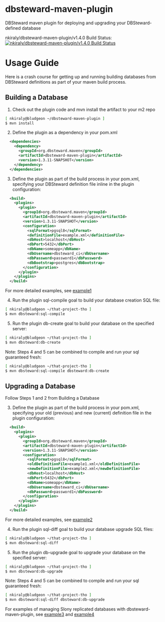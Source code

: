 dbsteward-maven-plugin
======================
DBSteward maven plugin for deploying and upgrading your DBSteward-defined database

nkiraly/dbsteward-maven-plugin/v1.4.0 Build Status: [![nkiraly/dbsteward-maven-plugin/v1.4.0 Build Status](https://travis-ci.org/nkiraly/dbsteward-maven-plugin.png?branch=v1.4.0)](https://travis-ci.org/nkiraly/dbsteward-maven-plugin)


Usage Guide
===========
Here is a crash course for getting up and running building databases from DBSteward definitions as part of your maven build process.


## Building a Database
1) Check out the plugin code and mvn install the artifact to your m2 repo
```bash
[ nkiraly@bludgeon ~/dbsteward-maven-plugin ]
$ mvn install
```


2) Define the plugin as a dependency in your pom.xml
```XML
  <dependencies>
    <dependency>
      <groupId>org.dbsteward.maven</groupId>
      <artifactId>dbsteward-maven-plugin</artifactId>
      <version>1.3.11-SNAPSHOT</version>
    </dependency>
  </dependencies>
```


3) Define the plugin as part of the build process in your pom.xml, specifying your DBSteward definition file inline in the plugin configuration:
```XML
  <build>
    <plugins>
      <plugin>
        <groupId>org.dbsteward.maven</groupId>
        <artifactId>dbsteward-maven-plugin</artifactId>
        <version>1.3.11-SNAPSHOT</version>
        <configuration>
          <sqlFormat>pgsql8</sqlFormat>
          <definitionFile>example.xml</definitionFile>
          <dbHost>localhost</dbHost>
          <dbPort>5432</dbPort>
          <dbName>someapp</dbName>
          <dbUsername>dbsteward_ci</dbUsername>
          <dbPassword>password1</dbPassword>
          <dbBootstrap>postgres</dbBootstrap>
        </configuration>
      </plugin>
    </plugins>
  </build>
```
For more detailed examples, see [example1](https://github.com/nkiraly/dbsteward-maven-plugin/blob/v1.4.0/example1/pom.xml)


4) Run the plugin sql-compile goal to build your database creation SQL file:
```bash
[ nkiraly@bludgeon ~/that-project-tho ]
$ mvn dbsteward:sql-compile
```


5) Run the plugin db-create goal to build your database on the specified server:
```bash
[ nkiraly@bludgeon ~/that-project-tho ]
$ mvn dbsteward:db-create
```


Note: Steps 4 and 5 can be combined to compile and run your sql guaranteed fresh:
```bash
[ nkiraly@bludgeon ~/that-project-tho ]
$ mvn dbsteward:sql-compile dbsteward:db-create
```




## Upgrading a Database
Follow Steps 1 and 2 from Building a Database

3) Define the plugin as part of the build process in your pom.xml, specifying your old (previous) and new (current) definition file in the plugin configuration:
```XML
  <build>
    <plugins>
      <plugin>
        <groupId>org.dbsteward.maven</groupId>
        <artifactId>dbsteward-maven-plugin</artifactId>
        <version>1.3.11-SNAPSHOT</version>
        <configuration>
          <sqlFormat>pgsql8</sqlFormat>
          <oldDefinitionFile>example1.xml</oldDefinitionFile>
          <newDefinitionFile>example2.xml</newDefinitionFile>
          <dbHost>localhost</dbHost>
          <dbPort>5432</dbPort>
          <dbName>someapp</dbName>
          <dbUsername>dbsteward_ci</dbUsername>
          <dbPassword>password1</dbPassword>
        </configuration>
      </plugin>
    </plugins>
  </build>
```
For more detailed examples, see [example2](https://github.com/nkiraly/dbsteward-maven-plugin/blob/v1.4.0/example2/pom.xml)


4) Run the plugin sql-diff goal to build your database upgrade SQL files:
```bash
[ nkiraly@bludgeon ~/that-project-tho ]
$ mvn dbsteward:sql-diff
```


5) Run the plugin db-upgrade goal to upgrade your database on the specified server:
```bash
[ nkiraly@bludgeon ~/that-project-tho ]
$ mvn dbsteward:db-upgrade
```


Note: Steps 4 and 5 can be combined to compile and run your sql guaranteed fresh:
```bash
[ nkiraly@bludgeon ~/that-project-tho ]
$ mvn dbsteward:sql-diff dbsteward:db-upgrade
```


For examples of managing Slony replicated databases with dbsteward-maven-plugin, see [example3](https://github.com/nkiraly/dbsteward-maven-plugin/blob/v1.4.0/example3/pom.xml) and [example4](https://github.com/nkiraly/dbsteward-maven-plugin/blob/v1.4.0/example3/pom.xml)
